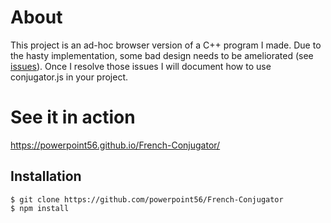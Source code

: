 # About
This project is an ad-hoc browser version of a C++ program I made. Due to the hasty implementation, some bad design needs to be ameliorated (see [issues](../../issues)). Once I resolve those issues I will document how to use conjugator.js in your project.

# See it in action
https://powerpoint56.github.io/French-Conjugator/
## Installation
    $ git clone https://github.com/powerpoint56/French-Conjugator
    $ npm install
